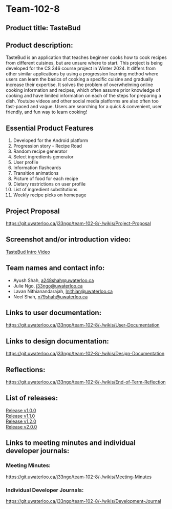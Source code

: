 # Team-102-8

## Product title: TasteBud

## Product description:
TasteBud is an application that teaches beginner cooks how to cook recipes from different cuisines, but are unsure where to start. This project is being developed for the CS 346 course project in Winter 2024. It differs from other similar applications by using a progression learning method where users can learn the basics of cooking a specific cuisine and gradually increase their expertise. It solves the problem of overwhelming online cooking information and recipes, which often assume prior knowledge of cooking and have limited information on each of the steps for preparing a dish. Youtube videos and other social media platforms are also often too fast-paced and vague. Users are searching for a quick & convenient, user friendly, and fun way to learn cooking!

## Essential Product Features

 1. Developed for the Android platform
 2. Progression story - Recipe Road
 3. Random recipe generator
 4. Select ingredients generator
 5. User profile
 6. Information flashcards
 7. Transition animations
 8. Picture of food for each recipe
 9. Dietary restrictions on user profile
 10. List of ingredient substitutions
 11. Weekly recipe picks on homepage

## Project Proposal
https://git.uwaterloo.ca/j33ngo/team-102-8/-/wikis/Project-Proposal

## Screenshot and/or introduction video:
[TasteBud Intro Video](https://drive.google.com/file/d/1U0ZnNLHgUazXA5bvMrN4SvfarJKMWwbx/view)

## Team names and contact info:

* Ayush Shah, a248shah@uwaterloo.ca
* Julie Ngo, j33ngo@uwaterloo.ca
* Lavan Nithianandarajah, lnithian@uwaterloo.ca
* Neel Shah, n79shah@uwaterloo.ca

## Links to user documentation:
https://git.uwaterloo.ca/j33ngo/team-102-8/-/wikis/User-Documentation


## Links to design documentation:
https://git.uwaterloo.ca/j33ngo/team-102-8/-/wikis/Design-Documentation


## Reflections:
https://git.uwaterloo.ca/j33ngo/team-102-8/-/wikis/End-of-Term-Reflection

## List of releases:
[Release v1.0.0](https://git.uwaterloo.ca/j33ngo/team-102-8/-/wikis/Release-v1.0.0)\
[Release v1.1.0](https://git.uwaterloo.ca/j33ngo/team-102-8/-/wikis/Release-v1.1.0)\
[Release v1.2.0](https://git.uwaterloo.ca/j33ngo/team-102-8/-/wikis/Release-v1.2.0)\
[Release v2.0.0](https://git.uwaterloo.ca/j33ngo/team-102-8/-/wikis/Release-v2.0.0)

## Links to meeting minutes and individual developer journals:
### Meeting Minutes:
https://git.uwaterloo.ca/j33ngo/team-102-8/-/wikis/Meeting-Minutes

### Individual Developer Journals:
https://git.uwaterloo.ca/j33ngo/team-102-8/-/wikis/Development-Journal